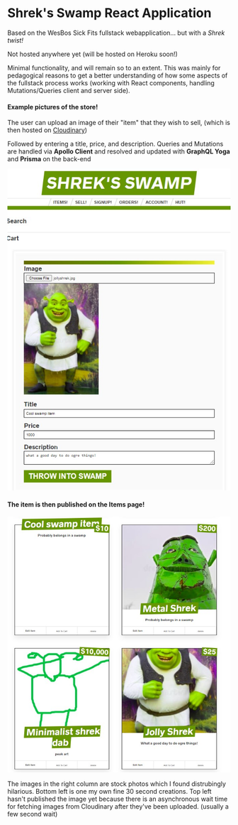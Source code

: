 # Shrek's Swamp React Application
Based on the WesBos Sick Fits fullstack webapplication... but with a *Shrek twist!*

Not hosted anywhere yet (will be hosted on Heroku soon!)

Minimal functionality, and will remain so to an extent. This was mainly for pedagogical reasons to get a better understanding of how some aspects of the fullstack process works (working with React components, handling Mutations/Queries client and server side).

#### Example pictures of the store!

The user can upload an image of their "item" that they wish to sell, (which is then hosted on [Cloudinary](https://cloudinary.com/))

Followed by entering a title, price, and description. Queries and Mutations are handled via **Apollo Client** and resolved and updated with **GraphQL Yoga** and **Prisma** on the back-end

![selling](./swamp_pics/shrek_sell.jpg)


#### The item is then published on the Items page!

![items](./swamp_pics/shrek_item.jpg)

The images in the right column are stock photos which I found distrubingly hilarious. Bottom left is one my own fine 30 second creations. Top left hasn't published the image yet because there is an asynchronous wait time for fetching images from Cloudinary after they've been uploaded. (usually a few second wait)
